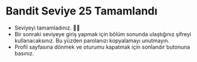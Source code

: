 # Bandit Seviye 25 Tamamlandı
  
- Seviyeyi tamamladınız. 👏🏻
- Bir sonraki seviyeye giriş yapmak için bölüm sonunda ulaştığınız şifreyi kullanacaksınız. Bu yüzden parolanızı kopyalamayı unutmayın.
- Profil sayfasına dönmek ve oturumu kapatmak için sonlandır butonuna basınız.  
